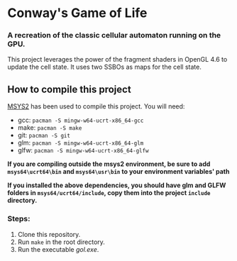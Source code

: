 # Conway's Game of Life
### A recreation of the classic cellular automaton running on the GPU.
This project leverages the power of the fragment shaders in OpenGL 4.6 to update the cell state. It uses two SSBOs as maps for the cell state.

## How to compile this project

[MSYS2](https://www.msys2.org/) has been used to compile this project. You will need:
- gcc: `pacman -S mingw-w64-ucrt-x86_64-gcc`
- make: `pacman -S make`
- git: `pacman -S git`
- glm: `pacman -S mingw-w64-ucrt-x86_64-glm`
- glfw: `pacman -S mingw-w64-ucrt-x86_64-glfw`

**If you are compiling outside the msys2 environment, be sure to add `msys64\ucrt64\bin` and `msys64\usr\bin` to your environment variables' path**

**If you installed the above dependencies, you should have glm and GLFW folders in `msys64/ucrt64/include`, copy them into the project `include` directory.**

### Steps:

1. Clone this repository.
2. Run `make` in the root directory.
3. Run the executable *gol.exe*.
